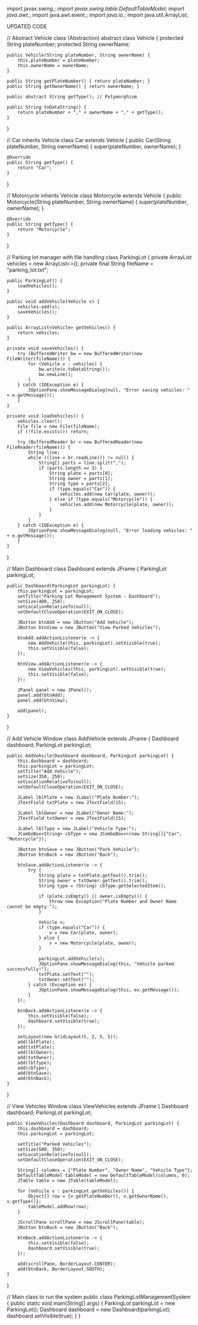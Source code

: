 import javax.swing.*;
import javax.swing.table.DefaultTableModel;
import java.awt.*;
import java.awt.event.*;
import java.io.*;
import java.util.ArrayList;

UPDATED CODE


// Abstract Vehicle class (Abstraction)
abstract class Vehicle {
    protected String plateNumber;
    protected String ownerName;

    public Vehicle(String plateNumber, String ownerName) {
        this.plateNumber = plateNumber;
        this.ownerName = ownerName;
    }

    public String getPlateNumber() { return plateNumber; }
    public String getOwnerName() { return ownerName; }

    public abstract String getType(); // Polymorphism

    public String toDataString() {
        return plateNumber + "," + ownerName + "," + getType();
    }
}

// Car inherits Vehicle
class Car extends Vehicle {
    public Car(String plateNumber, String ownerName) {
        super(plateNumber, ownerName);
    }

    @Override
    public String getType() {
        return "Car";
    }
}

// Motorcycle inherits Vehicle
class Motorcycle extends Vehicle {
    public Motorcycle(String plateNumber, String ownerName) {
        super(plateNumber, ownerName);
    }

    @Override
    public String getType() {
        return "Motorcycle";
    }
}

// Parking lot manager with file handling
class ParkingLot {
    private ArrayList<Vehicle> vehicles = new ArrayList<>();
    private final String fileName = "parking_lot.txt";

    public ParkingLot() {
        loadVehicles();
    }

    public void addVehicle(Vehicle v) {
        vehicles.add(v);
        saveVehicles();
    }

    public ArrayList<Vehicle> getVehicles() {
        return vehicles;
    }

    private void saveVehicles() {
        try (BufferedWriter bw = new BufferedWriter(new FileWriter(fileName))) {
            for (Vehicle v : vehicles) {
                bw.write(v.toDataString());
                bw.newLine();
            }
        } catch (IOException e) {
            JOptionPane.showMessageDialog(null, "Error saving vehicles: " + e.getMessage());
        }
    }

    private void loadVehicles() {
        vehicles.clear();
        File file = new File(fileName);
        if (!file.exists()) return;

        try (BufferedReader br = new BufferedReader(new FileReader(fileName))) {
            String line;
            while ((line = br.readLine()) != null) {
                String[] parts = line.split(",");
                if (parts.length == 3) {
                    String plate = parts[0];
                    String owner = parts[1];
                    String type = parts[2];
                    if (type.equals("Car")) {
                        vehicles.add(new Car(plate, owner));
                    } else if (type.equals("Motorcycle")) {
                        vehicles.add(new Motorcycle(plate, owner));
                    }
                }
            }
        } catch (IOException e) {
            JOptionPane.showMessageDialog(null, "Error loading vehicles: " + e.getMessage());
        }
    }
}

// Main Dashboard
class Dashboard extends JFrame {
    ParkingLot parkingLot;

    public Dashboard(ParkingLot parkingLot) {
        this.parkingLot = parkingLot;
        setTitle("Parking Lot Management System - Dashboard");
        setSize(400, 250);
        setLocationRelativeTo(null);
        setDefaultCloseOperation(EXIT_ON_CLOSE);

        JButton btnAdd = new JButton("Add Vehicle");
        JButton btnView = new JButton("View Parked Vehicles");

        btnAdd.addActionListener(e -> {
            new AddVehicle(this, parkingLot).setVisible(true);
            this.setVisible(false);
        });

        btnView.addActionListener(e -> {
            new ViewVehicles(this, parkingLot).setVisible(true);
            this.setVisible(false);
        });

        JPanel panel = new JPanel();
        panel.add(btnAdd);
        panel.add(btnView);

        add(panel);
    }
}

// Add Vehicle Window
class AddVehicle extends JFrame {
    Dashboard dashboard;
    ParkingLot parkingLot;

    public AddVehicle(Dashboard dashboard, ParkingLot parkingLot) {
        this.dashboard = dashboard;
        this.parkingLot = parkingLot;
        setTitle("Add Vehicle");
        setSize(350, 250);
        setLocationRelativeTo(null);
        setDefaultCloseOperation(EXIT_ON_CLOSE);

        JLabel lblPlate = new JLabel("Plate Number:");
        JTextField txtPlate = new JTextField(15);

        JLabel lblOwner = new JLabel("Owner Name:");
        JTextField txtOwner = new JTextField(15);

        JLabel lblType = new JLabel("Vehicle Type:");
        JComboBox<String> cbType = new JComboBox<>(new String[]{"Car", "Motorcycle"});

        JButton btnSave = new JButton("Park Vehicle");
        JButton btnBack = new JButton("Back");

        btnSave.addActionListener(e -> {
            try {
                String plate = txtPlate.getText().trim();
                String owner = txtOwner.getText().trim();
                String type = (String) cbType.getSelectedItem();

                if (plate.isEmpty() || owner.isEmpty()) {
                    throw new Exception("Plate Number and Owner Name cannot be empty.");
                }

                Vehicle v;
                if (type.equals("Car")) {
                    v = new Car(plate, owner);
                } else {
                    v = new Motorcycle(plate, owner);
                }

                parkingLot.addVehicle(v);
                JOptionPane.showMessageDialog(this, "Vehicle parked successfully!");
                txtPlate.setText("");
                txtOwner.setText("");
            } catch (Exception ex) {
                JOptionPane.showMessageDialog(this, ex.getMessage());
            }
        });

        btnBack.addActionListener(e -> {
            this.setVisible(false);
            dashboard.setVisible(true);
        });

        setLayout(new GridLayout(5, 2, 5, 5));
        add(lblPlate);
        add(txtPlate);
        add(lblOwner);
        add(txtOwner);
        add(lblType);
        add(cbType);
        add(btnSave);
        add(btnBack);
    }
}

// View Vehicles Window
class ViewVehicles extends JFrame {
    Dashboard dashboard;
    ParkingLot parkingLot;

    public ViewVehicles(Dashboard dashboard, ParkingLot parkingLot) {
        this.dashboard = dashboard;
        this.parkingLot = parkingLot;

        setTitle("Parked Vehicles");
        setSize(500, 350);
        setLocationRelativeTo(null);
        setDefaultCloseOperation(EXIT_ON_CLOSE);

        String[] columns = {"Plate Number", "Owner Name", "Vehicle Type"};
        DefaultTableModel tableModel = new DefaultTableModel(columns, 0);
        JTable table = new JTable(tableModel);

        for (Vehicle v : parkingLot.getVehicles()) {
            Object[] row = {v.getPlateNumber(), v.getOwnerName(), v.getType()};
            tableModel.addRow(row);
        }

        JScrollPane scrollPane = new JScrollPane(table);
        JButton btnBack = new JButton("Back");

        btnBack.addActionListener(e -> {
            this.setVisible(false);
            dashboard.setVisible(true);
        });

        add(scrollPane, BorderLayout.CENTER);
        add(btnBack, BorderLayout.SOUTH);
    }
}

// Main class to run the system
public class ParkingLotManagementSystem {
    public static void main(String[] args) {
        ParkingLot parkingLot = new ParkingLot();
        Dashboard dashboard = new Dashboard(parkingLot);
        dashboard.setVisible(true);
    }
}
